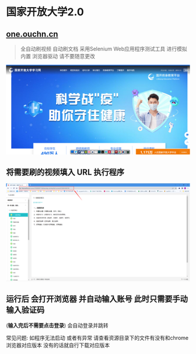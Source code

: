 # 国家开放大学2.0
## [one.ouchn.cn](http://one.ouchn.cn/)

> 全自动刷视频  自动刷文档
> 采用Selenium Web应用程序测试工具 进行模拟
> 内置 浏览器驱动 请不要随意更改

![首页](doc/home.png)



## 将需要刷的视频填入 URL 执行程序
![img_1.png](doc/img_1.png)





## 运行后 会打开浏览器 并自动输入账号 此时只需要手动输入验证码
(**输入完后不需要点击登录**) 会自动登录并跳转



常见问题:
如程序无法启动 或者有异常 请查看资源目录下的文件有没有和chrome 浏览器对应版本
没有的话就自行下载对应版本
